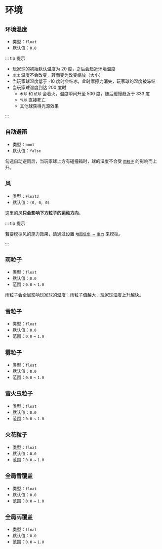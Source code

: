 # 环境

## `环境温度`

- 类型：`float`
- 默认值：`0.0`

::: tip 提示

- 玩家球的初始默认温度为 20 度，之后会趋近环境温度
- `冰球` 温度不会改变，转而变为改变缩放（大小）
- 当玩家球温度低于 -10 度时会结冰，此时摩擦力消失，玩家球的湿度被冻结
- 当玩家球温度到达 200 度时
  - `木球` 和 `纸球` 会着火，温度瞬间升至 500 度，随后缓慢趋近于 333 度
  - `气球` 直接死亡
  - 其他球获得光源效果

:::

## `自动避雨`

- 类型：`bool`
- 默认值：`false`

勾选自动避雨后，当玩家球上方有碰撞箱时，球的湿度不会受 [`雨粒子`](#雨粒子) 的影响而上升。

## `风`

- 类型：`Float3`
- 默认值：`(0, 0, 0)`

这里的风**只会影响下方粒子的运动方向**。

::: tip 提示

若要模拟风的施力效果，请通过设置 [`地图信息 → 重力`](../../start/release#重力) 来模拟。

:::

## `雨粒子`

- 类型：`float`
- 默认值：`0.0`
- 范围：`0.0` ~ `1.0`

雨粒子会全局影响玩家球的湿度；雨粒子值越大，玩家球湿度上升越快。

## `雪粒子`

- 类型：`float`
- 默认值：`0.0`
- 范围：`0.0` ~ `1.0`

## `雾粒子`

- 类型：`float`
- 默认值：`0.0`
- 范围：`0.0` ~ `1.0`

## `萤火虫粒子`

- 类型：`float`
- 默认值：`0.0`
- 范围：`0.0` ~ `1.0`

## `火花粒子`

- 类型：`float`
- 默认值：`0.0`
- 范围：`0.0` ~ `1.0`

## `全局雪覆盖`

- 类型：`float`
- 默认值：`0.0`
- 范围：`0.0` ~ `1.0`

## `全局雨覆盖`

- 类型：`float`
- 默认值：`0.0`
- 范围：`0.0` ~ `1.0`
